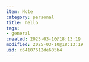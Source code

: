 ```yaml
---
item: Note
category: personal
title: hello
tags:
- general
created: 2025-03-10@18:13:19
modified: 2025-03-10@18:13:19
uid: c64107612de605b4
---
```


